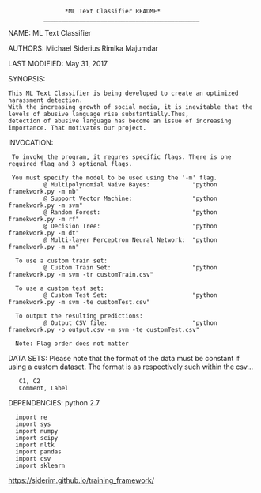 
                    *ML Text Classifier README* 
              ____________________________________________

NAME:
    ML Text Classifier
    
AUTHORS:
    Michael Siderius
    Rimika Majumdar
    
LAST MODIFIED:
    May 31, 2017
    
SYNOPSIS:
    
    This ML Text Classifier is being developed to create an optimized harassment detection.
    With the increasing growth of social media, it is inevitable that the levels of abusive language rise substantially.Thus,
    detection of abusive language has become an issue of increasing importance. That motivates our project. 
    
    
INVOCATION:
 
     To invoke the program, it requres specific flags. There is one required flag and 3 optional flags.
     
     You must specify the model to be used using the '-m' flag. 
              @ Multipolynomial Naive Bayes:            "python framekwork.py -m nb" 
              @ Support Vector Machine:                 "python framekwork.py -m svm" 
              @ Random Forest:                          "python framekwork.py -m rf"
              @ Decision Tree:                          "python framekwork.py -m dt"
              @ Multi-layer Perceptron Neural Network:  "python framekwork.py -m nn"
              
      To use a custom train set:
              @ Custom Train Set:                       "python framekwork.py -m svm -tr customTrain.csv"
      
      To use a custom test set:
              @ Custom Test Set:                        "python framekwork.py -m svm -te customTest.csv"
      
      To output the resulting predictions:
              @ Output CSV file:                        "python framekwork.py -o output.csv -m svm -te customTest.csv"
              
      Note: Flag order does not matter
 
 DATA SETS: 
       Please note that the format of the data must be constant if using a custom dataset. 
       The format is as respectively such within the csv...
       
       C1, C2
       Comment, Label
 
 
 DEPENDENCIES:
      python 2.7
      
      import re
      import sys
      import numpy
      import scipy
      import nltk
      import pandas
      import csv
      import sklearn
    
 
 
https://siderim.github.io/training_framework/
